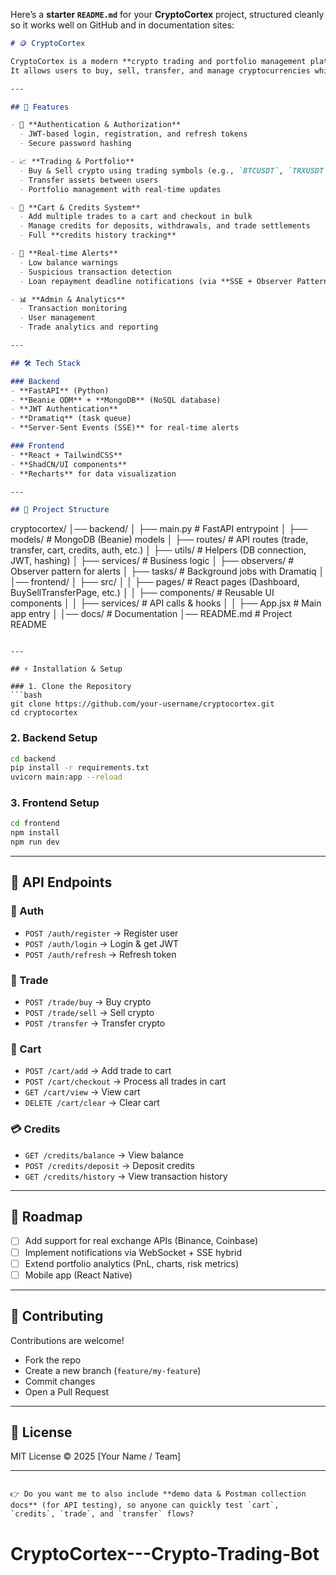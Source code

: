 Here’s a **starter `README.md`** for your **CryptoCortex** project, structured cleanly so it works well on GitHub and in documentation sites:

```markdown
# 🪙 CryptoCortex  

CryptoCortex is a modern **crypto trading and portfolio management platform** built with **FastAPI**, **MongoDB (Beanie ODM)**, and a **React frontend**.  
It allows users to buy, sell, transfer, and manage cryptocurrencies while tracking balances, transaction history, and credits.  

---

## 🚀 Features  

- 🔑 **Authentication & Authorization**  
  - JWT-based login, registration, and refresh tokens  
  - Secure password hashing  

- 📈 **Trading & Portfolio**  
  - Buy & Sell crypto using trading symbols (e.g., `BTCUSDT`, `TRXUSDT`)  
  - Transfer assets between users  
  - Portfolio management with real-time updates  

- 🛒 **Cart & Credits System**  
  - Add multiple trades to a cart and checkout in bulk  
  - Manage credits for deposits, withdrawals, and trade settlements  
  - Full **credits history tracking**  

- 🔔 **Real-time Alerts**  
  - Low balance warnings  
  - Suspicious transaction detection  
  - Loan repayment deadline notifications (via **SSE + Observer Pattern**)  

- 📊 **Admin & Analytics**  
  - Transaction monitoring  
  - User management  
  - Trade analytics and reporting  

---

## 🛠️ Tech Stack  

### Backend  
- **FastAPI** (Python)  
- **Beanie ODM** + **MongoDB** (NoSQL database)  
- **JWT Authentication**  
- **Dramatiq** (task queue)  
- **Server-Sent Events (SSE)** for real-time alerts  

### Frontend  
- **React + TailwindCSS**  
- **ShadCN/UI components**  
- **Recharts** for data visualization  

---

## 📂 Project Structure  

```

cryptocortex/
│── backend/
│   ├── main.py                 # FastAPI entrypoint
│   ├── models/                 # MongoDB (Beanie) models
│   ├── routes/                 # API routes (trade, transfer, cart, credits, auth, etc.)
│   ├── utils/                  # Helpers (DB connection, JWT, hashing)
│   ├── services/               # Business logic
│   ├── observers/              # Observer pattern for alerts
│   ├── tasks/                  # Background jobs with Dramatiq
│
│── frontend/
│   ├── src/
│   │   ├── pages/              # React pages (Dashboard, BuySellTransferPage, etc.)
│   │   ├── components/         # Reusable UI components
│   │   ├── services/           # API calls & hooks
│   │   ├── App.jsx             # Main app entry
│
│── docs/                       # Documentation
│── README.md                   # Project README

````

---

## ⚡ Installation & Setup  

### 1. Clone the Repository  
```bash
git clone https://github.com/your-username/cryptocortex.git
cd cryptocortex
````

### 2. Backend Setup

```bash
cd backend
pip install -r requirements.txt
uvicorn main:app --reload
```

### 3. Frontend Setup

```bash
cd frontend
npm install
npm run dev
```

---

## 📌 API Endpoints

### 🔑 Auth

* `POST /auth/register` → Register user
* `POST /auth/login` → Login & get JWT
* `POST /auth/refresh` → Refresh token

### 💱 Trade

* `POST /trade/buy` → Buy crypto
* `POST /trade/sell` → Sell crypto
* `POST /transfer` → Transfer crypto

### 🛒 Cart

* `POST /cart/add` → Add trade to cart
* `POST /cart/checkout` → Process all trades in cart
* `GET /cart/view` → View cart
* `DELETE /cart/clear` → Clear cart

### 💳 Credits

* `GET /credits/balance` → View balance
* `POST /credits/deposit` → Deposit credits
* `GET /credits/history` → View transaction history

---

## 🔮 Roadmap

* [ ] Add support for real exchange APIs (Binance, Coinbase)
* [ ] Implement notifications via WebSocket + SSE hybrid
* [ ] Extend portfolio analytics (PnL, charts, risk metrics)
* [ ] Mobile app (React Native)

---

## 🤝 Contributing

Contributions are welcome!

* Fork the repo
* Create a new branch (`feature/my-feature`)
* Commit changes
* Open a Pull Request

---

## 📜 License

MIT License © 2025 \[Your Name / Team]

---

```

👉 Do you want me to also include **demo data & Postman collection docs** (for API testing), so anyone can quickly test `cart`, `credits`, `trade`, and `transfer` flows?
```
# CryptoCortex---Crypto-Trading-Bot
